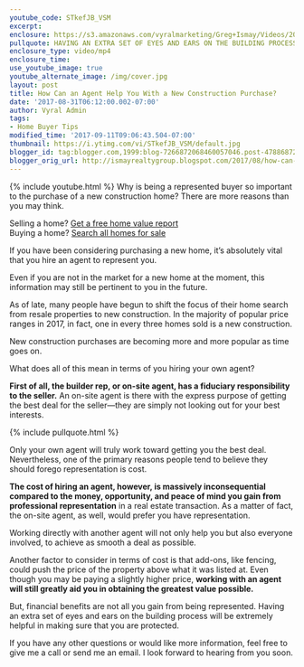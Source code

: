 ```yaml
---
youtube_code: STkefJB_VSM
excerpt:
enclosure: https://s3.amazonaws.com/vyralmarketing/Greg+Ismay/Videos/2017/How+Can+an+Agent+Help+You+With+a+New+Construction+Purpose%253F+-+Raleigh+Real+Estate+Agent.mp4
pullquote: HAVING AN EXTRA SET OF EYES AND EARS ON THE BUILDING PROCESS WILL BE EXTREMELY HELPFUL.
enclosure_type: video/mp4
enclosure_time:
use_youtube_image: true
youtube_alternate_image: /img/cover.jpg
layout: post
title: How Can an Agent Help You With a New Construction Purchase?
date: '2017-08-31T06:12:00.002-07:00'
author: Vyral Admin
tags:
- Home Buyer Tips
modified_time: '2017-09-11T09:06:43.504-07:00'
thumbnail: https://i.ytimg.com/vi/STkefJB_VSM/default.jpg
blogger_id: tag:blogger.com,1999:blog-7266872068460057046.post-4788687296729914559
blogger_orig_url: http://ismayrealtygroup.blogspot.com/2017/08/how-can-agent-help-you-with-new.html
---
```

{% include youtube.html %}
Why is being a represented buyer so important to the purchase of a new construction home? There are more reasons than you may think.

<div class="post-cta">
Selling a home? <a href="" target="_blank">Get a free home value report</a><br>
Buying a home? <a href="" target="_blank">Search all homes for sale</a>
</div>

If you have been considering purchasing a new home, it’s absolutely vital that you hire an agent to represent you.

Even if you are not in the market for a new home at the moment, this information may still be pertinent to you in the future.

As of late, many people have begun to shift the focus of their home search from resale properties to new construction. In the majority of popular price ranges in 2017, in fact, one in every three homes sold is a new construction.

New construction purchases are becoming more and more popular as time goes on.

What does all of this mean in terms of you hiring your own agent?

**First of all, the builder rep, or on-site agent, has a fiduciary responsibility to the seller.** An on-site agent is there with the express purpose of getting the best deal for the seller—they are simply not looking out for your best interests.

{% include pullquote.html %}

Only your own agent will truly work toward getting you the best deal. Nevertheless, one of the primary reasons people tend to believe they should forego representation is cost.

**The cost of hiring an agent, however, is massively inconsequential compared to the money, opportunity, and peace of mind you gain from professional representation** in a real estate transaction. As a matter of fact, the on-site agent, as well, would prefer you have representation.

Working directly with another agent will not only help you but also everyone involved, to achieve as smooth a deal as possible.

Another factor to consider in terms of cost is that add-ons, like fencing, could push the price of the property above what it was listed at. Even though you may be paying a slightly higher price, **working with an agent will still greatly aid you in obtaining the greatest value possible.**

But, financial benefits are not all you gain from being represented. Having an extra set of eyes and ears on the building process will be extremely helpful in making sure that you are protected.

If you have any other questions or would like more information, feel free to give me a call or send me an email. I look forward to hearing from you soon.
